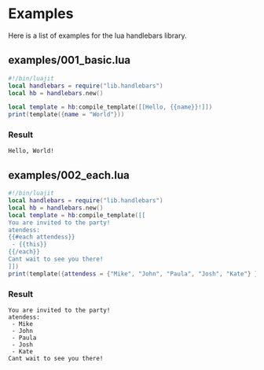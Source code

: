 # Examples
Here is a list of examples for the lua handlebars library.

## examples/001_basic.lua
```lua
#!/bin/luajit
local handlebars = require("lib.handlebars")
local hb = handlebars.new()

local template = hb:compile_template([[Hello, {{name}}!]])
print(template({name = "World"}))
```
### Result
```
Hello, World!
```
## examples/002_each.lua
```lua
#!/bin/luajit
local handlebars = require("lib.handlebars")
local hb = handlebars.new()
local template = hb:compile_template([[
You are invited to the party!
atendess:
{{#each attendess}}
 - {{this}}
{{/each}}
Cant wait to see you there!
]])
print(template({attendess = {"Mike", "John", "Paula", "Josh", "Kate"} }))
```
### Result
```
You are invited to the party!
atendess:
 - Mike
 - John
 - Paula
 - Josh
 - Kate
Cant wait to see you there!

```

